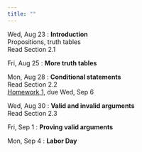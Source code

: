 ```yaml
---
title: ""
---
```


Wed, Aug 23
: **Introduction**  
  Propositions, truth tables  
  Read Section 2.1

Fri, Aug 25
: **More truth tables**  

Mon, Aug 28
: **Conditional statements**  
  Read Section 2.2  
  [Homework 1](homework/hw1.pdf), due Wed, Sep 6
  
Wed, Aug 30
: **Valid and invalid arguments**  
  Read Section 2.3
  
Fri, Sep 1
: **Proving valid arguments**  

Mon, Sep 4
: **Labor Day**
